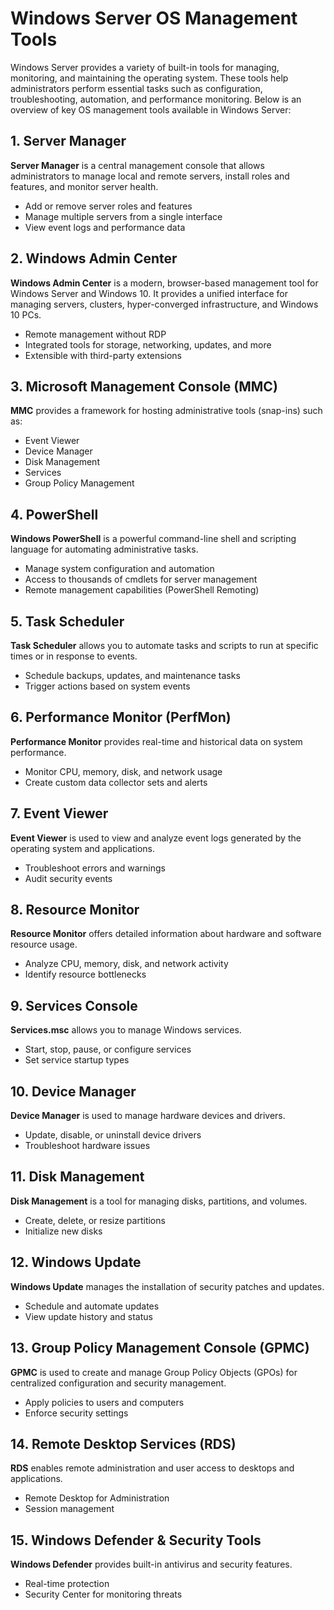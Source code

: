 # Windows Server OS Management Tools

Windows Server provides a variety of built-in tools for managing, monitoring, and maintaining the operating system. These tools help administrators perform essential tasks such as configuration, troubleshooting, automation, and performance monitoring. Below is an overview of key OS management tools available in Windows Server:

## 1. Server Manager

**Server Manager** is a central management console that allows administrators to manage local and remote servers, install roles and features, and monitor server health.
- Add or remove server roles and features
- Manage multiple servers from a single interface
- View event logs and performance data

## 2. Windows Admin Center
**Windows Admin Center** is a modern, browser-based management tool for Windows Server and Windows 10. It provides a unified interface for managing servers, clusters, hyper-converged infrastructure, and Windows 10 PCs.
- Remote management without RDP
- Integrated tools for storage, networking, updates, and more
- Extensible with third-party extensions

## 3. Microsoft Management Console (MMC)
**MMC** provides a framework for hosting administrative tools (snap-ins) such as:
- Event Viewer
- Device Manager
- Disk Management
- Services
- Group Policy Management

## 4. PowerShell
**Windows PowerShell** is a powerful command-line shell and scripting language for automating administrative tasks.
- Manage system configuration and automation
- Access to thousands of cmdlets for server management
- Remote management capabilities (PowerShell Remoting)

## 5. Task Scheduler
**Task Scheduler** allows you to automate tasks and scripts to run at specific times or in response to events.
- Schedule backups, updates, and maintenance tasks
- Trigger actions based on system events

## 6. Performance Monitor (PerfMon)
**Performance Monitor** provides real-time and historical data on system performance.
- Monitor CPU, memory, disk, and network usage
- Create custom data collector sets and alerts

## 7. Event Viewer
**Event Viewer** is used to view and analyze event logs generated by the operating system and applications.
- Troubleshoot errors and warnings
- Audit security events

## 8. Resource Monitor
**Resource Monitor** offers detailed information about hardware and software resource usage.
- Analyze CPU, memory, disk, and network activity
- Identify resource bottlenecks

## 9. Services Console
**Services.msc** allows you to manage Windows services.
- Start, stop, pause, or configure services
- Set service startup types

## 10. Device Manager
**Device Manager** is used to manage hardware devices and drivers.
- Update, disable, or uninstall device drivers
- Troubleshoot hardware issues

## 11. Disk Management
**Disk Management** is a tool for managing disks, partitions, and volumes.
- Create, delete, or resize partitions
- Initialize new disks

## 12. Windows Update
**Windows Update** manages the installation of security patches and updates.
- Schedule and automate updates
- View update history and status

## 13. Group Policy Management Console (GPMC)
**GPMC** is used to create and manage Group Policy Objects (GPOs) for centralized configuration and security management.
- Apply policies to users and computers
- Enforce security settings

## 14. Remote Desktop Services (RDS)
**RDS** enables remote administration and user access to desktops and applications.
- Remote Desktop for Administration
- Session management

## 15. Windows Defender & Security Tools
**Windows Defender** provides built-in antivirus and security features.
- Real-time protection
- Security Center for monitoring threats

